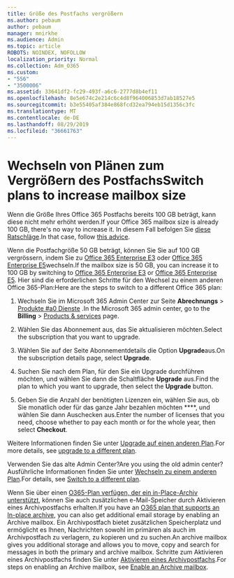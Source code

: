 ```yaml
---
title: Größe des Postfachs vergrößern
ms.author: pebaum
author: pebaum
manager: mnirkhe
ms.audience: Admin
ms.topic: article
ROBOTS: NOINDEX, NOFOLLOW
localization_priority: Normal
ms.collection: Adm_O365
ms.custom:
- "556"
- "3500006"
ms.assetid: 33641df2-fc29-493f-a6c6-2777d8b4ef11
ms.openlocfilehash: 8e5e674c2e214c6c4d8f964006853d7ab18527e5
ms.sourcegitcommit: b3e55405af384e868fcd32ea794eb15d1356c3fc
ms.translationtype: MT
ms.contentlocale: de-DE
ms.lasthandoff: 08/29/2019
ms.locfileid: "36661763"
---
```

# <a name="switch-plans-to-increase-mailbox-size"></a><span data-ttu-id="b5e71-102">Wechseln von Plänen zum Vergrößern des Postfachs</span><span class="sxs-lookup"><span data-stu-id="b5e71-102">Switch plans to increase mailbox size</span></span>

<span data-ttu-id="b5e71-103">Wenn die Größe Ihres Office 365 Postfachs bereits 100 GB beträgt, kann diese nicht mehr erhöht werden.</span><span class="sxs-lookup"><span data-stu-id="b5e71-103">If your Office 365 mailbox size is already 100 GB, there's no way to increase it.</span></span> <span data-ttu-id="b5e71-104">In diesem Fall befolgen Sie [diese Ratschläge](https://support.office.com/client/e57572ff-0ba7-4782-ba5d-cdac3142ea71).</span><span class="sxs-lookup"><span data-stu-id="b5e71-104">In that case, follow [this advice](https://support.office.com/client/e57572ff-0ba7-4782-ba5d-cdac3142ea71).</span></span>
  
<span data-ttu-id="b5e71-105">Wenn die Postfachgröße 50 GB beträgt, können Sie Sie auf 100 GB vergrössern, indem Sie zu [Office 365 Enterprise E3](https://products.office.com/business/office-365-enterprise-e3-business-software) oder [Office 365 Enterprise E5](https://products.office.com/business/office-365-enterprise-e5-business-software)wechseln.</span><span class="sxs-lookup"><span data-stu-id="b5e71-105">If the mailbox size is 50 GB, you can increase it to 100 GB by switching to [Office 365 Enterprise E3](https://products.office.com/business/office-365-enterprise-e3-business-software) or [Office 365 Enterprise E5](https://products.office.com/business/office-365-enterprise-e5-business-software).</span></span> <span data-ttu-id="b5e71-106">Hier sind die erforderlichen Schritte für den Wechsel zu einem anderen Office 365-Plan:</span><span class="sxs-lookup"><span data-stu-id="b5e71-106">Here are the steps to switch to a different Office 365 plan:</span></span>
  
1. <span data-ttu-id="b5e71-107">Wechseln Sie im Microsoft 365 Admin Center zur Seite **Abrechnungs** \> [Produkte #a0 Dienste](https://go.microsoft.com/fwlink/p/?linkid=842054) .</span><span class="sxs-lookup"><span data-stu-id="b5e71-107">In the Microsoft 365 admin center, go to the **Billing** \> [Products & services](https://go.microsoft.com/fwlink/p/?linkid=842054) page.</span></span>

2. <span data-ttu-id="b5e71-108">Wählen Sie das Abonnement aus, das Sie aktualisieren möchten.</span><span class="sxs-lookup"><span data-stu-id="b5e71-108">Select the subscription that you want to upgrade.</span></span>

3. <span data-ttu-id="b5e71-109">Wählen Sie auf der Seite Abonnementdetails die Option **Upgrade**aus.</span><span class="sxs-lookup"><span data-stu-id="b5e71-109">On the subscription details page, select **Upgrade**.</span></span>

4. <span data-ttu-id="b5e71-110">Suchen Sie nach dem Plan, für den Sie ein Upgrade durchführen möchten, und wählen Sie dann die Schaltfläche **Upgrade** aus.</span><span class="sxs-lookup"><span data-stu-id="b5e71-110">Find the plan to which you want to upgrade, then select the **Upgrade** button.</span></span>

5. <span data-ttu-id="b5e71-111">Geben Sie die Anzahl der benötigten Lizenzen ein, wählen Sie aus, ob Sie monatlich oder für das ganze Jahr bezahlen möchten \*\*\*\*, und wählen Sie dann Auschecken aus.</span><span class="sxs-lookup"><span data-stu-id="b5e71-111">Enter the number of licenses that you need, choose whether to pay each month or for the whole year, then select **Checkout**.</span></span>

<span data-ttu-id="b5e71-112">Weitere Informationen finden Sie unter [Upgrade auf einen anderen Plan](https://docs.microsoft.com/office365/admin/subscriptions-and-billing/upgrade-to-different-plan).</span><span class="sxs-lookup"><span data-stu-id="b5e71-112">For more details, see [upgrade to a different plan](https://docs.microsoft.com/office365/admin/subscriptions-and-billing/upgrade-to-different-plan).</span></span>

<span data-ttu-id="b5e71-113">Verwenden Sie das alte Admin Center?</span><span class="sxs-lookup"><span data-stu-id="b5e71-113">Are you using the old admin center?</span></span> <span data-ttu-id="b5e71-114">Ausführliche Informationen finden Sie unter [Wechseln zu einem anderen Plan](https://docs.microsoft.com/office365/admin/subscriptions-and-billing/switch-to-a-different-plan).</span><span class="sxs-lookup"><span data-stu-id="b5e71-114">For details, see [Switch to a different plan](https://docs.microsoft.com/office365/admin/subscriptions-and-billing/switch-to-a-different-plan).</span></span> 
  
<span data-ttu-id="b5e71-115">Wenn Sie über einen [O365-Plan verfügen, der ein in-Place-Archiv unterstützt](https://docs.microsoft.com/office365/servicedescriptions/exchange-online-archiving-service-description/exchange-online-archiving-service-description), können Sie auch zusätzlichen e-Mail-Speicher durch Aktivieren eines Archivpostfachs erhalten.</span><span class="sxs-lookup"><span data-stu-id="b5e71-115">If you have an [O365 plan that supports an In-place archive](https://docs.microsoft.com/office365/servicedescriptions/exchange-online-archiving-service-description/exchange-online-archiving-service-description), you can also get additional email storage by enabling an Archive mailbox.</span></span>  <span data-ttu-id="b5e71-116">Ein Archivpostfach bietet zusätzlichen Speicherplatz und ermöglicht es Ihnen, Nachrichten sowohl im primären als auch im Archivpostfach zu verlagern, zu kopieren und zu suchen.</span><span class="sxs-lookup"><span data-stu-id="b5e71-116">An archive mailbox gives you additional storage and allows you to move, copy and search for messages in both the primary and archive mailbox.</span></span> <span data-ttu-id="b5e71-117">Schritte zum Aktivieren eines Archivpostfachs finden Sie unter [Aktivieren eines Archivpostfachs](https://docs.microsoft.com/office365/securitycompliance/enable-archive-mailboxes).</span><span class="sxs-lookup"><span data-stu-id="b5e71-117">For steps on enabling an Archive mailbox, see [Enable an Archive mailbox](https://docs.microsoft.com/office365/securitycompliance/enable-archive-mailboxes).</span></span>
